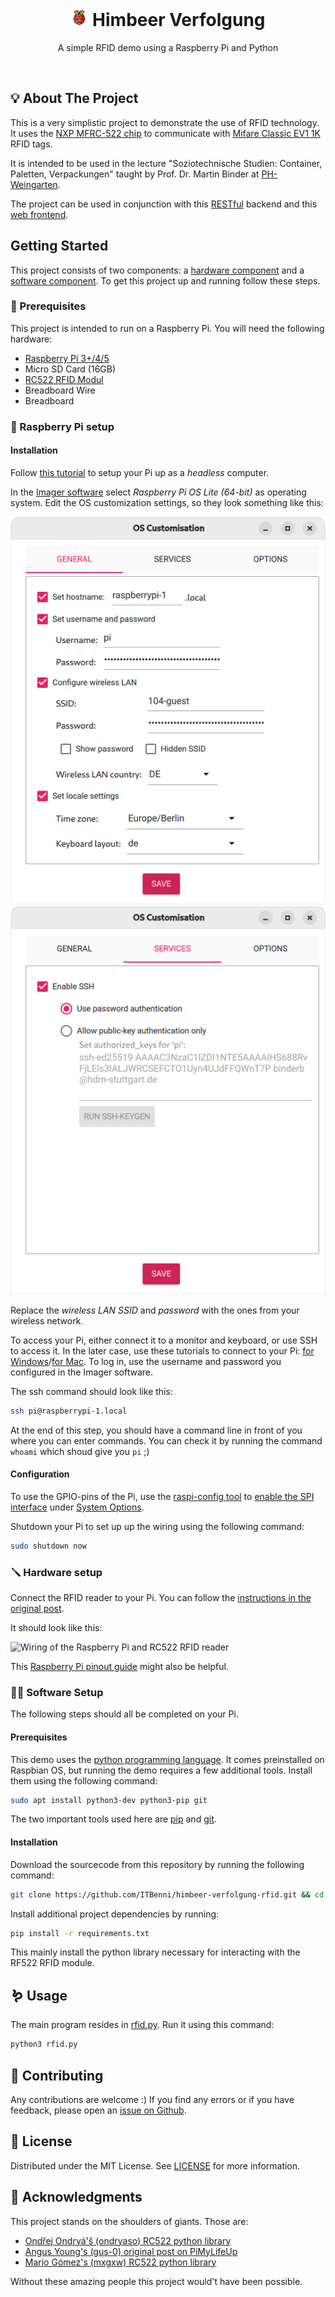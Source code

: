<div align="center">

# <img src="docs/raspberry-pi.svg" style="height: 1em; aspect-ratio: 1/1; " aria-hidden="true"> Himbeer Verfolgung

A simple RFID demo using a Raspberry Pi and Python

<br/>

</div>


## 💡 About The Project

This is a very simplistic project to demonstrate the use of RFID technology.
It uses the [NXP MFRC-522 chip](https://www.nxp.com/docs/en/data-sheet/MFRC522.pdf) to communicate with [Mifare Classic EV1 1K](https://www.nxp.com/docs/en/data-sheet/MF1S50YYX_V1.pdf) RFID tags. 

It is intended to be used in the lecture "Soziotechnische Studien: Container, Paletten, Verpackungen" taught by Prof. Dr. Martin Binder at [PH-Weingarten](https://technik.ph-weingarten.de/das-fach/das-fach/).

The project can be used in conjunction with this [RESTful](https://github.com/ITBenni/himbeer-verfolgung-backend) backend and this [web frontend](https://github.com/ITBenni/himbeer-verfolgung-frontend). 


## Getting Started

This project consists of two components: a [hardware component](#raspberry-pi-setup) and a [software component](#software-setup).
To get this project up and running follow these steps.

### 🛒 Prerequisites

This project is intended to run on a Raspberry Pi.
You will need the following hardware: 

- [Raspberry Pi 3+/4/5](https://www.berrybase.de/en/raspberry-pi-4-computer-modell-b-4gb-ram)
- Micro SD Card (16GB)
- [RC522 RFID Modul](https://www.reichelt.de/entwicklerboards-rfid-modul-nxp-mfrc-522-debo-rfid-rc522-p192147.html)
- Breadboard Wire
- Breadboard


### 🥧 Raspberry Pi setup

#### Installation

Follow [this tutorial](https://www.raspberrypi.com/documentation/computers/getting-started.html) to setup your Pi up as a *headless* computer.

In the [Imager software](https://www.raspberrypi.com/software/) select *Raspberry Pi OS Lite (64-bit)* as operating system.
Edit the OS customization settings, so they look something like this:

![](docs/raspberry-setup-1.png)
![](docs/raspberry-setup-2.png)

Replace the *wireless LAN SSID* and *password* with the ones from your wireless network.

To access your Pi, either connect it to a monitor and keyboard, or use SSH to access it. 
In the later case, use these tutorials to connect to your Pi: [for Windows](https://www.raspberrypi.com/documentation/computers/remote-access.html#secure-shell-from-windows-10)/[for Mac](https://www.raspberrypi.com/documentation/computers/remote-access.html#secure-shell-from-linux-or-mac-os). 
To log in, use the username and password you configured in the Imager software. 

The ssh command should look like this:

```sh
ssh pi@raspberrypi-1.local
```

At the end of this step, you should have a command line in front of you where you can enter commands. 
You can check it by running the command `whoami` which shoud give you `pi` ;)


#### Configuration

To use the GPIO-pins of the Pi, use the [raspi-config tool](https://www.raspberrypi.com/documentation/computers/configuration.html#raspi-config) to [enable the SPI interface](https://www.raspberrypi.com/documentation/computers/configuration.html#spi) under [System Options](https://www.raspberrypi.com/documentation/computers/configuration.html#system-options). 

Shutdown your Pi to set up up the wiring using the following command:

```sh
sudo shutdown now
```


### 🪛 Hardware setup

Connect the RFID reader to your Pi. 
You can follow the [instructions in the original post](https://pimylifeup.com/raspberry-pi-rfid-rc522/#wiring-the-rfid-rc522).

It should look like this: 

![Wiring of the Raspberry Pi and RC522 RFID reader](https://pimylifeup.com/wp-content/uploads/2017/10/RFID-Fritz-v2.png)

This [Raspberry Pi pinout guide](https://pinout.xyz) might also be helpful. 

### 🧑‍💻 Software Setup

The following steps should all be completed on your Pi.

#### Prerequisites

This demo uses the [python programming language](https://docs.python.org/3/tutorial/index.html). 
It comes preinstalled on Raspbian OS, but running the demo requires a few additional tools. 
Install them using the following command: 

```sh
sudo apt install python3-dev python3-pip git
```

The two important tools used here are [pip](https://pip.pypa.io/en/stable/) and [git](https://git-scm.com/video/what-is-version-control). 

#### Installation

Download the sourcecode from this repository by running the following command:

```sh
git clone https://github.com/ITBenni/himbeer-verfolgung-rfid.git && cd himbeer-verfolgung-rfid
```

Install additional project dependencies by running:

```sh
pip install -r requirements.txt
```

This mainly install the python library necessary for interacting with the RF522 RFID module. 


## 🪱 Usage

The main program resides in [rfid.py](/rfid.py).
Run it using this command:

```sh
python3 rfid.py
```


## 🤝 Contributing

Any contributions are welcome :)
If you find any errors or if you have feedback, please open an [issue on Github](https://github.com/ITBenni/himbeer-verfolgung-rfid/issues).



## 📜 License

Distributed under the MIT License. See [LICENSE](LICENSE) for more information.


## 🙏 Acknowledgments

This project stands on the shoulders of giants. Those are: 

- [Ondřej Ondryá'š (ondryaso) RC522 python library](https://github.com/ondryaso/pi-rc522)
- [Angus Young's (gus-0) original post on PiMyLifeUp](https://pimylifeup.com/raspberry-pi-rfid-rc522/#wiring-the-rfid-rc522)
- [Mario Gómez's (mxgxw) RC522 python library](https://github.com/mxgxw/MFRC522-python)

Without these amazing people this project would't have been possible. 